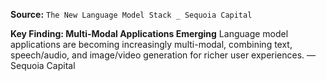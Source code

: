 **Source:** `The New Language Model Stack _ Sequoia Capital`

**Key Finding: Multi-Modal Applications Emerging**
Language model applications are becoming increasingly multi-modal, combining text, speech/audio, and image/video generation for richer user experiences. — Sequoia Capital
